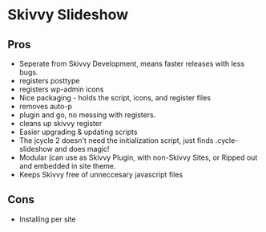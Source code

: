 Skivvy Slideshow
========
Pros
----
- Seperate from Skivvy Development, means faster releases with less bugs.
- registers posttype
- registers wp-admin icons
- Nice packaging - holds the script, icons, and register files
- removes auto-p
- plugin and go, no messing with registers.
- cleans up skivvy register
- Easier upgrading & updating scripts
- The jcycle 2 doesn't need the initialization script, just finds .cycle-slideshow and does magic!
- Modular (can use as Skivvy Plugin, with non-Skivvy Sites, or Ripped out and embedded in site theme.
- Keeps Skivvy free of unneccesary javascript files


Cons
----
- Installing per site
